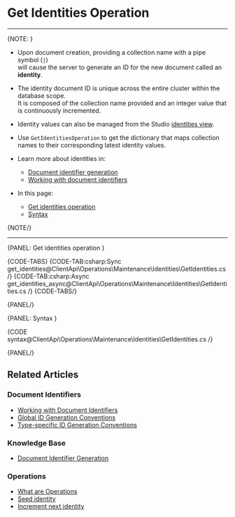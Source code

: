 # Get Identities Operation

---

{NOTE: }

* Upon document creation, providing a collection name with a pipe symbol (`|`)  
  will cause the server to generate an ID for the new document called an **identity**.
 
* The identity document ID is unique across the entire cluster within the database scope.  
  It is composed  of the collection name provided and an integer value that is continuously incremented.

* Identity values can also be managed from the Studio [identities view](../../../../studio/database/documents/identities-view).

* Use `GetIdentitiesOperation` to get the dictionary that maps collection names to their corresponding latest identity values.

* Learn more about identities in:

    * [Document identifier generation](../../../../server/kb/document-identifier-generation#strategy--3)
    * [Working with document identifiers](../../../../client-api/document-identifiers/working-with-document-identifiers#identities)

* In this page:

  * [Get identities operation](../../../../client-api/operations/maintenance/identities/get-identities#get-identities-operation)
  * [Syntax](../../../../client-api/operations/maintenance/identities/get-identities#syntax)

{NOTE/}

---

{PANEL: Get identities operation }

{CODE-TABS}
{CODE-TAB:csharp:Sync get_identities@ClientApi\Operations\Maintenance\Identities\GetIdentities.cs /}
{CODE-TAB:csharp:Async get_identities_async@ClientApi\Operations\Maintenance\Identities\GetIdentities.cs /}
{CODE-TABS/}

{PANEL/}

{PANEL: Syntax }

{CODE syntax@ClientApi\Operations\Maintenance\Identities\GetIdentities.cs /}

{PANEL/}

## Related Articles

### Document Identifiers

- [Working with Document Identifiers](../../../../client-api/document-identifiers/working-with-document-identifiers)
- [Global ID Generation Conventions](../../../../client-api/configuration/identifier-generation/global)
- [Type-specific ID Generation Conventions](../../../../client-api/configuration/identifier-generation/type-specific)

### Knowledge Base

- [Document Identifier Generation](../../../../server/kb/document-identifier-generation#strategy--3)

### Operations

- [What are Operations](../../../../client-api/operations/what-are-operations)
- [Seed identity](../../../../client-api/operations/maintenance/identities/seed-identity)
- [Increment next identity](../../../../client-api/operations/maintenance/identities/increment-next-identity)
